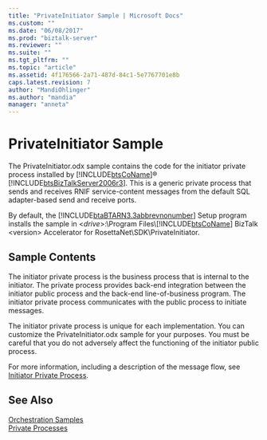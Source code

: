 ```yaml
---
title: "PrivateInitiator Sample | Microsoft Docs"
ms.custom: ""
ms.date: "06/08/2017"
ms.prod: "biztalk-server"
ms.reviewer: ""
ms.suite: ""
ms.tgt_pltfrm: ""
ms.topic: "article"
ms.assetid: 4f176566-2a71-487d-84c1-5e7767701e8b
caps.latest.revision: 7
author: "MandiOhlinger"
ms.author: "mandia"
manager: "anneta"
---
```

# PrivateInitiator Sample
The PrivateInitiator.odx sample contains the code for the initiator private process installed by [!INCLUDE[btsCoName](../../includes/btsconame-md.md)]® [!INCLUDE[btsBizTalkServer2006r3](../../includes/btsbiztalkserver2006r3-md.md)]. This is a generic private process that sends and receives RNIF service-content messages from the default SQL adapter-based send and receive ports.  
  
 By default, the [!INCLUDE[btaBTARN3.3abbrevnonumber](../../includes/btabtarn3-3abbrevnonumber-md.md)] Setup program installs the sample in \<*drive*\>:\Program Files\\[!INCLUDE[btsCoName](../../includes/btsconame-md.md)] BizTalk \<version\> Accelerator for RosettaNet\SDK\PrivateInitiator.  
  
## Sample Contents  
 The initiator private process is the business process that is internal to the initiator. The private process provides back-end integration between the initiator public process and the back-end line-of-business program. The initiator private process communicates with the public process to initiate messages.  
  
 The initiator private process is unique for each implementation. You can customize the PrivateInitiator.odx sample for your purposes. You must be careful that you do not adversely affect the functioning of the initiator public process.  
  
 For more information, including a description of the message flow, see [Initiator Private Process](../../adapters-and-accelerators/accelerator-rosettanet/initiator-private-process.md).  
  
## See Also  
 [Orchestration Samples](../../adapters-and-accelerators/accelerator-rosettanet/orchestration-samples.md)   
 [Private Processes](../../adapters-and-accelerators/accelerator-rosettanet/private-processes.md)